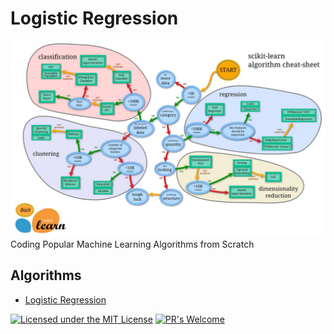 # Logistic Regression
![SciKit-Learn ML Roadmap](/ml_map.jpg)
Coding Popular Machine Learning Algorithms from Scratch

## Algorithms
* [Logistic Regression](https://github.com/Jadams29/ML_From_Scratch/tree/master/Logistic_Regression)


[![Licensed under the MIT License](https://img.shields.io/badge/License-MIT-blue.svg)](https://github.com/Microsoft/BosqueLanguage/blob/master/LICENSE.txt)
[![PR's Welcome](https://img.shields.io/badge/PRs%20-welcome-brightgreen.svg)](#contribute)
